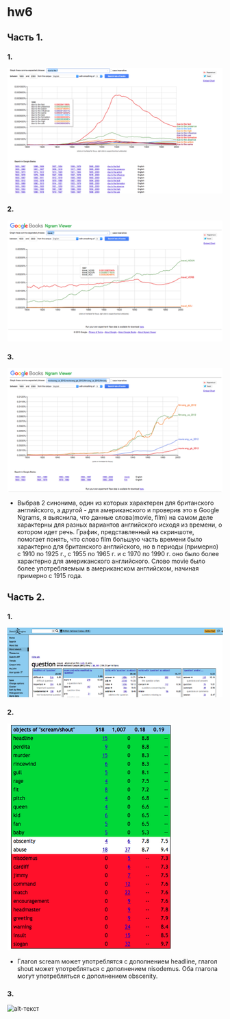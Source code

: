 # hw6
## Часть 1. 
### 1.
![alt-текст](https://github.com/AlimbekovaElina/hw6/blob/master/Снимок%20экрана%202018-04-08%20в%2018.28.39.png)
### 2.
![alt-текст](https://github.com/AlimbekovaElina/hw6/blob/master/Снимок%20экрана%202018-04-08%20в%2018.57.33.png)
### 3.
![alt-текст](https://github.com/AlimbekovaElina/hw6/blob/master/Снимок%20экрана%202018-04-08%20в%2019.24.33.png)
* Выбрав 2 синонима, один из которых характерен для британского английского, а другой - для американского и проверив это в Google Ngrams, я выяснила, что данные слова(movie, film) на самом деле характерны для разных вариантов английского исходя из времени, о котором идет речь. График, представленный на скриншоте, помогает понять, что слово film большую часть времени было характерно для британского английского, но в периоды (примерно) с 1910 по 1925 г., с 1955 по 1965 г. и с 1970 по 1990 г. оно было более характерно для американского английского. Слово movie было более употребляемым в американском английском, начиная примерно с 1915 года.
## Часть 2. 
### 1.
![alt-текст](https://github.com/AlimbekovaElina/hw6/blob/master/Снимок%20экрана%202018-04-08%20в%2019.29.22.png)
### 2.
![alt-текст](https://github.com/AlimbekovaElina/hw6/blob/master/Снимок%20экрана%202018-04-08%20в%2019.33.36.png)
* Глагол scream может употреблятся с дополнением headline, глагол shout может употребляться с дополнением nisodemus. Оба глагола могут употребляться с дополнением obscenity.
### 3.
![alt-текст]()
